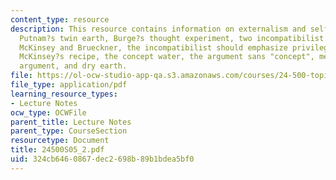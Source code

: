 ```yaml
---
content_type: resource
description: This resource contains information on externalism and self-knowledge,
  Putnam?s twin earth, Burge?s thought experiment, two incompatibilist arguments,
  McKinsey and Brueckner, the incompatibilist should emphasize privileged access,
  McKinsey?s recipe, the concept water, the argument sans "concept", metalinguistic
  argument, and dry earth.
file: https://ol-ocw-studio-app-qa.s3.amazonaws.com/courses/24-500-topics-in-philosophy-of-mind-self-knowledge-spring-2005/324cb6460867dec2698b89b1bdea5bf0_24500S05_2.pdf
file_type: application/pdf
learning_resource_types:
- Lecture Notes
ocw_type: OCWFile
parent_title: Lecture Notes
parent_type: CourseSection
resourcetype: Document
title: 24500S05_2.pdf
uid: 324cb646-0867-dec2-698b-89b1bdea5bf0
---
```

